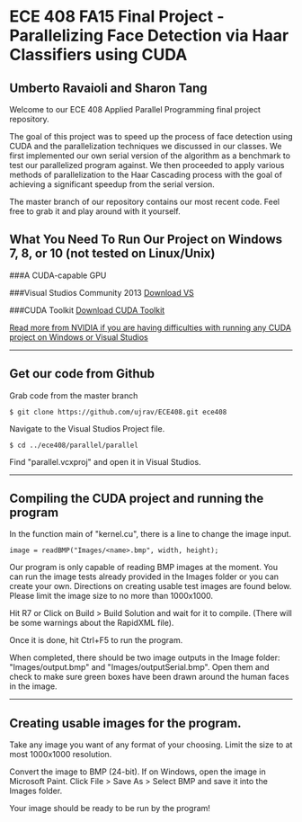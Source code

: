ECE 408 FA15 Final Project - Parallelizing Face Detection via Haar Classifiers using CUDA
=========================

## Umberto Ravaioli and Sharon Tang

Welcome to our ECE 408 Applied Parallel Programming final project repository.

The goal of this project was to speed up the process of face detection using CUDA and the parallelization techniques
we discussed in our classes. We first implemented our own serial version of the algorithm as a benchmark to test our
parallelized program against. We then proceeded to apply various methods of parallelization to the Haar Cascading
process with the goal of achieving a significant speedup from the serial version.

The master branch of our repository contains our most recent code. Feel free to grab it and play around with it yourself.


## What You Need To Run Our Project on Windows 7, 8, or 10 (not tested on Linux/Unix)

###A CUDA-capable GPU

###Visual Studios Community 2013
[Download VS](https://www.visualstudio.com/en-us/news/vs2013-community-vs.aspx)

###CUDA Toolkit
[Download CUDA Toolkit](https://developer.nvidia.com/cuda-toolkit)

[Read more from NVIDIA if you are having difficulties with running any CUDA project on Windows or Visual Studios](http://docs.nvidia.com/cuda/cuda-getting-started-guide-for-microsoft-windows/index.html#introduction)

---

## Get our code from Github

Grab code from the master branch

~~~
$ git clone https://github.com/ujrav/ECE408.git ece408
~~~

Navigate to the Visual Studios Project file.

~~~
$ cd ../ece408/parallel/parallel
~~~

Find "parallel.vcxproj" and open it in Visual Studios.

---

## Compiling the CUDA project and running the program

In the function main of "kernel.cu", there is a line to change the image input.

~~~
image = readBMP("Images/<name>.bmp", width, height);
~~~

Our program is only capable of reading BMP images at the moment. You can run the image tests already provided in
the Images folder or you can create your own. Directions on creating usable test images are found below. Please
limit the image size to no more than 1000x1000.

Hit R7 or Click on Build > Build Solution and wait for it to compile. (There will be some warnings about the RapidXML file).

Once it is done, hit Ctrl+F5 to run the program.

When completed, there should be two image outputs in the Image folder: "Images/output.bmp" and "Images/outputSerial.bmp".
Open them and check to make sure green boxes have been drawn around the human faces in the image.

---

## Creating usable images for the program.

Take any image you want of any format of your choosing. Limit the size to at most 1000x1000 resolution.

Convert the image to BMP (24-bit). If on Windows, open the image in Microsoft Paint. Click File > Save As > Select BMP and save it
into the Images folder.

Your image should be ready to be run by the program!
